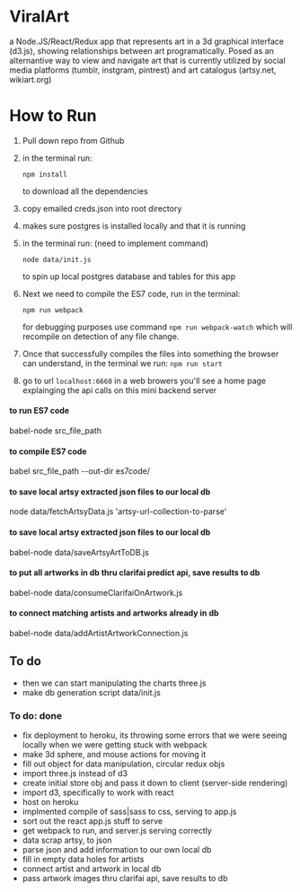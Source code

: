# ViralArt
a Node.JS/React/Redux app that represents art in a 3d graphical interface (d3.js), showing relationships between art programatically. Posed as an alternantive way to view and navigate art that is currently utilized by social media platforms (tumblr, instgram, pintrest) and art catalogus (artsy.net, wikiart.org)

# How to Run
1. Pull down repo from Github
2. in the terminal run:
	```
	npm install
	```

	to download all the dependencies
3. copy emailed creds.json into root directory
4. makes sure postgres is installed locally and that it is running
5. in the terminal run:  (need to implement command)
	```
	node data/init.js
	```
	to spin up local postgres database and tables for this app
6. Next we need to compile the ES7 code, run in the terminal:
	```
	npm run webpack
	```
	for debugging purposes use command ``` npm run webpack-watch ```
	which will recompile on detection of any file change.
7. Once that successfully compiles the files into something the browser can understand, in the terminal we run: ``` npm run start ``` 

8. go to url `localhost:6660` in a web browers you'll see a home page explainging the api calls on this mini backend server



#### to run ES7 code
babel-node src_file_path

#### to compile ES7 code
babel src_file_path --out-dir es7code/

#### to save local artsy extracted json files to our local db
node data/fetchArtsyData.js 'artsy-url-collection-to-parse'

#### to save local artsy extracted json files to our local db
babel-node data/saveArtsyArtToDB.js

#### to put all artworks in db thru clarifai predict api, save results to db
babel-node data/consumeClarifaiOnArtwork.js

#### to connect matching artists and artworks already in db
babel-node data/addArtistArtworkConnection.js


## To do
- then we can start manipulating the charts three.js
- make db generation script data/init.js

### To do: done
- fix deployment to heroku, its throwing some errors that we were seeing locally when we were getting stuck with webpack 
- make 3d sphere, and mouse actions for moving it 
- fill out object for data manipulation, circular redux objs
- import three.js instead of d3
- create initial store obj and pass it down to client (server-side rendering)
- import d3, specifically to work with react
- host on heroku
- implmented compile of sass|sass to css, serving to app.js
- sort out the react app.js stuff to serve
- get webpack to run, and server.js serving correctly
- data scrap artsy, to json
- parse json and add information to our own local db
- fill in empty data holes for artists
- connect artist and artwork in local db
- pass artwork images thru clarifai api, save results to db